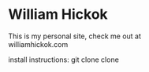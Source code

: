 # William Hickok

This is my personal site, check me out at</br>
williamhickok.com

install instructions:
git clone clone

